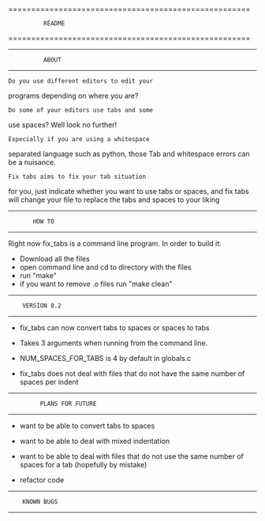 =====================================================

		      README

=====================================================

*****************************************************

		      ABOUT

*****************************************************

	Do you use different editors to edit your 
programs depending on where you are?

	Do some of your editors use tabs and some
use spaces? Well look no further!

	Especially if you are using a whitespace 
separated language such as python, those Tab and
whitespace errors can be a nuisance.

	Fix tabs aims to fix your tab situation
for you, just indicate whether you want to use
tabs or spaces, and fix tabs will change your
file to replace the tabs and spaces to your 
liking

**********************************************

		   HOW TO

**********************************************

Right now fix_tabs is a command line program.
In order to build it:

- Download all the files
- open command line and cd to directory with
the files
- run "make"
- if you want to remove .o files run "make
clean"

**********************************************

		VERSION 0.2

**********************************************

- fix_tabs can now convert tabs to spaces
or spaces to tabs

- Takes 3 arguments when running from the
command line. 

- NUM_SPACES_FOR_TABS is 4 by default
in globals.c

- fix_tabs does not deal with files that 
do not have the same number of spaces per
indent

*********************************************

             PLANS FOR FUTURE

*********************************************

- want to be able to convert tabs to spaces

- want to be able to deal with mixed 
indentation

- want to be able to deal with files that 
do not use the same number of spaces for
a tab (hopefully by mistake)

- refactor code


**********************************************

		KNOWN BUGS

**********************************************

